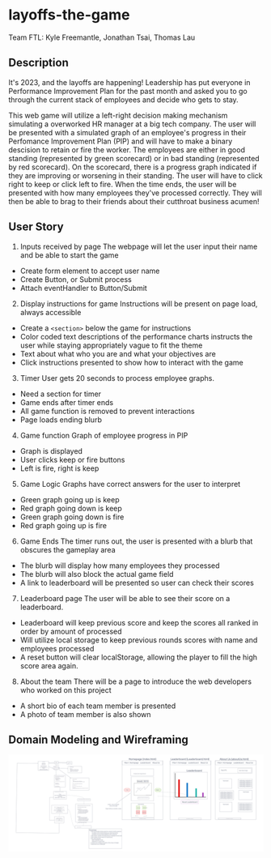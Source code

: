 # layoffs-the-game

Team FTL: Kyle Freemantle, Jonathan Tsai, Thomas Lau

## Description

It's 2023, and the layoffs are happening! Leadership has put everyone in Performance Improvement Plan for the past month and asked you to go through the current stack of employees and decide who gets to stay.

This web game will utilize a left-right decision making mechanism simulating a overworked HR manager at a big tech company. The user will be presented with a simulated graph of an employee's progress in their Perfomance Improvement Plan (PIP) and will have to make a binary descision to retain or fire the worker. The employees are either in good standing (represented by green scorecard) or in bad standing (represented by red scorecard). On the scorecard, there is a progress graph indicated if they are improving or worsening in their standing. The user will have to click right to keep or click left to fire. When the time ends, the user will be presented with how many employees they've processed correctly. They will then be able to brag to their friends about their cutthroat business acumen!

## User Story

1) Inputs received by page
The webpage will let the user input their name and be able to start the game

- Create form element to accept user name
- Create Button, or Submit process
- Attach eventHandler to Button/Submit

2) Display instructions for game
Instructions will be present on page load, always accessible

- Create a `<section>` below the game for instructions
- Color coded text descriptions of the performance charts instructs the user while staying appropriately vague to fit the theme
- Text about what who you are and what your objectives are
- Click instructions presented to show how to interact with the game

3) Timer
User gets 20 seconds to process employee graphs.

- Need a section for timer
- Game ends after timer ends
- All game function is removed to prevent interactions
- Page loads ending blurb

4) Game function
Graph of employee progress in PIP

- Graph is displayed
- User clicks keep or fire buttons
- Left is fire, right is keep

5) Game Logic
Graphs have correct answers for the user to interpret

- Green graph going up is keep
- Red graph going down is keep
- Green graph going down is fire
- Red graph going up is fire

6) Game Ends
The timer runs out, the user is presented with a blurb that obscures the gameplay area

- The blurb will display how many employees they processed
- The blurb will also block the actual game field
- A link to leaderboard will be presented so user can check their scores

7) Leaderboard page
The user will be able to see their score on a leaderboard.

- Leaderboard will keep previous score and keep the scores all ranked in order by amount of processed
- Will utilize local storage to keep previous rounds scores with name and employees processed
- A reset button will clear localStorage, allowing the player to fill the high score area again.

8) About the team
There will be a page to introduce the web developers who worked on this project

- A short bio of each team member is presented
- A photo of team member is also shown


## Domain Modeling and Wireframing


![Domain Modeling and Wireframing](img/WireframeAndUML.png)
